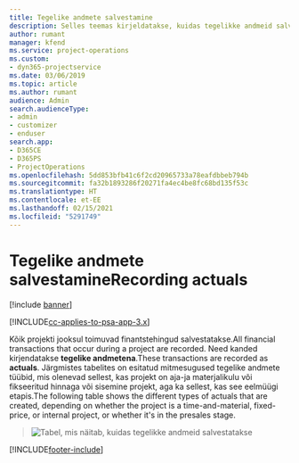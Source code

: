 ```yaml
---
title: Tegelike andmete salvestamine
description: Selles teemas kirjeldatakse, kuidas tegelikke andmeid salvestatakse.
author: rumant
manager: kfend
ms.service: project-operations
ms.custom:
- dyn365-projectservice
ms.date: 03/06/2019
ms.topic: article
ms.author: rumant
audience: Admin
search.audienceType:
- admin
- customizer
- enduser
search.app:
- D365CE
- D365PS
- ProjectOperations
ms.openlocfilehash: 5dd853bfb41c6f2cd20965733a78eafdbbeb794b
ms.sourcegitcommit: fa32b1893286f20271fa4ec4be8fc68bd135f53c
ms.translationtype: HT
ms.contentlocale: et-EE
ms.lasthandoff: 02/15/2021
ms.locfileid: "5291749"
---
```

# <a name="recording-actuals"></a><span data-ttu-id="f4343-103">Tegelike andmete salvestamine</span><span class="sxs-lookup"><span data-stu-id="f4343-103">Recording actuals</span></span> 

[!include [banner](../includes/psa-now-project-operations.md)]

[!INCLUDE[cc-applies-to-psa-app-3.x](../includes/cc-applies-to-psa-app-3x.md)]

<span data-ttu-id="f4343-104">Kõik projekti jooksul toimuvad finantstehingud salvestatakse.</span><span class="sxs-lookup"><span data-stu-id="f4343-104">All financial transactions that occur during a project are recorded.</span></span> <span data-ttu-id="f4343-105">Need kanded kirjendatakse **tegelike andmetena**.</span><span class="sxs-lookup"><span data-stu-id="f4343-105">These transactions are recorded as **actuals**.</span></span> <span data-ttu-id="f4343-106">Järgmistes tabelites on esitatud mitmesugused tegelike andmete tüübid, mis olenevad sellest, kas projekt on aja-ja materjalikulu või fikseeritud hinnaga või sisemine projekt, aga ka sellest, kas see eelmüügi etapis.</span><span class="sxs-lookup"><span data-stu-id="f4343-106">The following table shows the different types of actuals that are created, depending on whether the project is a time-and-material, fixed-price, or internal project, or whether it's in the presales stage.</span></span>

> ![Tabel, mis näitab, kuidas tegelikke andmeid salvestatakse](media/advanced-table2.png)


[!INCLUDE[footer-include](../includes/footer-banner.md)]
